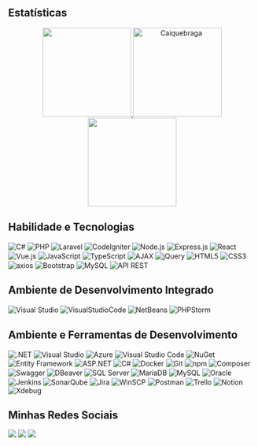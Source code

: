 
## Estatísticas

<div align="center">
    <a href="https://github.com/Caiquebraga">
        <img height="180em" src="https://github-readme-stats.vercel.app/api?username=Caiquebraga&show_icons=true&theme=blue-green&include_all_commits=true&count_private=true"/>
    </a>
    <a href="https://github.com/Caiquebraga">
        <img height="180em" src="https://github-readme-streak-stats.herokuapp.com/?user=Caiquebraga&&theme=tokyonight" alt="Caiquebraga" />
    </a>
    <a href="https://github.com/Caiquebraga">
        <img height="180em" src="https://github-readme-stats.vercel.app/api/top-langs/?username=Caiquebraga&layout=compact&langs_count=7&theme=blue-green"/>
    </a>
</div>

## Habilidade e Tecnologias

<div align="left">
    <img align="center" alt="C#" src="https://img.shields.io/badge/C%23-239120?style=for-the-badge&logo=c-sharp&logoColor=white">
    <img align="center" alt="PHP" src="https://img.shields.io/badge/PHP-777BB4?style=for-the-badge&logo=php&logoColor=white">
    <img align="center" alt="Laravel" src="https://img.shields.io/badge/Laravel-FF2D20?style=for-the-badge&logo=laravel&logoColor=white">
    <img align="center" alt="CodeIgniter" src="https://img.shields.io/badge/CodeIgniter-EF4223?style=for-thebadge&logo=codeigniter&logoColor=white">
    <img align="center" alt="Node.js" src="https://img.shields.io/badge/Node.js-339933?style=for-the-badge&logo=node.js&logoColor=white">
    <img align="center" alt="Express.js" src="https://img.shields.io/badge/Express.js-000000?style=for-the-badge&logo=express&logoColor=white">
    <img align="center" alt="React" src="https://img.shields.io/badge/React-61DAFB?style=for-the-badge&logo=react&logoColor=black">
    <img align="center" alt="Vue.js" src="https://img.shields.io/badge/Vue.js-4FC08D?style=for-the-badge&logo=vue.js&logoColor=white">
    <img align="center" alt="JavaScript" src="https://img.shields.io/badge/JavaScript-F7DF1E?style=for-the-badge&logo=javascript&logoColor=black">
    <img align="center" alt="TypeScript" src="https://img.shields.io/badge/TypeScript-3178C6?style=for-the-badge&logo=typescript&logoColor=white">
    <img align="center" alt="AJAX" src="https://img.shields.io/badge/AJAX-0082FC?style=for-the-badge&logo=ajax&logoColor=white">
    <img align="center" alt="jQuery" src="https://img.shields.io/badge/jQuery-0769AD?style=for-the-badge&logo=jquery&logoColor=white">
    <img align="center" alt="HTML5" src="https://img.shields.io/badge/HTML5-E34F26?style=for-the-badge&logo=html5&logoColor=white">
    <img align="center" alt="CSS3" src="https://img.shields.io/badge/CSS3-1572B6?style=for-the-badge&logo=css3&logoColor=white">
    <img align="center" alt="axios" src="https://img.shields.io/badge/axios-007ACC?style=for-the-badge&logo=axios&logoColor=white">
    <img align="center" alt="Bootstrap" src="https://img.shields.io/badge/Bootstrap-563D7C?style=for-the-badge&logo=bootstrap&logoColor=white">
    <img align="center" alt="MySQL" src="https://img.shields.io/badge/MySQL-4479A1?style=for-the-badge&logo=mysql&logoColor=white">
    <img align="center" alt="API REST" src="https://img.shields.io/badge/API_REST-FF5733?style=for-the-badge">
    
</div>

## Ambiente de Desenvolvimento Integrado

<div>
    <img align="center" alt="Visual Studio" src="https://img.shields.io/badge/Visual%20Studio-5C2D91?style=for-the-badge&logo=visual-studio&logoColor=white">
     <img align="center" alt="VisualStudioCode"                                             
src="https://img.shields.io/badge/Visual%20Studio%20Code-0078d7.svg?style=for-the-badge&logo=visual-studio-code&logoColor=white">
    <img align="center" alt="NetBeans"                                                                    
    src="https://img.shields.io/badge/NetBeans-1B6AC6?style=for-the-badge&logo=apache-netbeans-ide&logoColor=white">
    <img align="center" alt="PHPStorm" src="https://img.shields.io/badge/PHPStorm-000000?style=for-the-badge&logo=phpstorm&logoColor=white">
</div>

## Ambiente e Ferramentas de Desenvolvimento 

<div align="left">
     <img align="center" alt=".NET" src="https://img.shields.io/badge/.NET-512BD4?style=for-the-badge&logo=.net&logoColor=white">
    <img align="center" alt="Visual Studio"                                                        
    src="https://img.shields.io/badge/Visual%20Studio-5C2D91?style=for-the-badge&logo=visual-studio&logoColor=white">
    <img align="center" alt="Azure" src="https://img.shields.io/badge/Azure-0089D6?style=for-the-badge&logo=microsoft-azure&logoColor=white">
    <img align="center" alt="Visual Studio Code" src="https://img.shields.io/badge/Visual%20Studio%20Code-0078d7.svg?style=for-the- 
    badge&logo=visual-studio-code&logoColor=white">
    <img align="center" alt="NuGet" src="https://img.shields.io/badge/NuGet-004880?style=for-the-badge&logo=nuget&logoColor=white">
    <img align="center" alt="Entity Framework"                                                    
         src="https://img.shields.io/badge/Entity_Framework-512BD4?style=for-the-badge&logo=.net&logoColor=white">
    <img align="center" alt="ASP.NET" src="https://img.shields.io/badge/ASP.NET-512BD4?style=for-the-badge&logo=.net&logoColor=white">
    <img align="center" alt="C#" src="https://img.shields.io/badge/C%23-239120?style=for-the-badge&logo=c-sharp&logoColor=white">
    <img align="center" alt="Docker" src="https://img.shields.io/badge/docker-%230db7ed.svg?style=for-the-badge&logo=docker&logoColor=white"> 
    <img align="center" alt="Git" src="https://img.shields.io/badge/git-%23F05033.svg?style=for-the-badge&logo=git&logoColor=white"> 
    <img align="center" alt="npm" src="https://img.shields.io/badge/npm-CB3837?style=for-the-badge&logo=npm&logoColor=white">
    <img align="center" alt="Composer" src="https://img.shields.io/badge/Composer-885630?style=for-the-badge&logo=composer&logoColor=white">
    <img align="center" alt="Swagger" src="https://img.shields.io/badge/Swagger-85EA2D?style=for-the-badge&logo=swagger&logoColor=black">
    <img align="center" alt="DBeaver" src="https://img.shields.io/badge/DBeaver-430098?style=for-the-badge&logo=dbeaver&logoColor=white">
    <img align="center" alt="SQL Server"                                                                
    src="https://img.shields.io/badge/SQL_Server-CC2927?style=for-the-badge&logo=microsoft-sql-server&logoColor=white">
    <img align="center" alt="MariaDB" src="https://img.shields.io/badge/MariaDB-003545?style=for-the-badge&logo=mariadb&logoColor=white">
    <img align="center" alt="MySQL" src="https://img.shields.io/badge/mysql-%2300f.svg?style=for-the-badge&logo=mysql&logoColor=white">
    <img align="center" alt="Oracle" src="https://img.shields.io/badge/Oracle-F80000?style=for-the-badge&logo=oracle&logoColor=white">
    <img align="center" alt="Jenkins" src="https://img.shields.io/badge/jenkins-%232C5263.svg?style=for-the-badge&logo=jenkins&logoColor=white"> 
    <img align="center" alt="SonarQube" src="https://img.shields.io/badge/SonarQube-4E9BCD?style=for-the-badge&logo=sonarqube&logoColor=white">
    <img align="center" alt="Jira" src="https://img.shields.io/badge/jira-%230A0FFF.svg?style=for-the-badge&logo=jira&logoColor=white"> 
    <img align="center" alt="WinSCP" src="https://img.shields.io/badge/WinSCP-167BB6?style=for-the-badge&logo=winscp&logoColor=white">
    <img align="center" alt="Postman" src="https://img.shields.io/badge/Postman-FF6C37?style=for-the-badge&logo=postman&logoColor=white">
    <img align="center" alt="Trello" src="https://img.shields.io/badge/Trello-0079BF?style=for-the-badge&logo=trello&logoColor=white">
    <img align="center" alt="Notion" src="https://img.shields.io/badge/Notion-000000?style=for-the-badge&logo=notion&logoColor=white">
    <img align="center" alt="Xdebug" src="https://img.shields.io/badge/Xdebug-FF2D20?style=for-the-badge&logo=xdebug&logoColor=white">
</div>
</div>

## Minhas Redes Sociais

<div align="left">
   <a href="mailto:caiquebsousa@outlook.com"><img                                                                 
src="https://img.shields.io/badge/-Outlook-%230078D4?style=for-the-badge&logo=microsoft-outlook&logoColor=white" target="_blank"></a>
  <a href="https://www.linkedin.com/in/caique-braga-sousa-8b08ab220/" target="_blank"><img src="https://img.shields.io/badge/-LinkedIn-%230077B5?style=for-the-badge&logo=linkedin&logoColor=white" target="_blank"></a>
  <a href="https://wa.me/+5561983419094"><img src="https://img.shields.io/badge/WhatsApp-25D366?style=for-the-badge&logo=whatsapp&logoColor=white" target="_blank"></a>
</div>
